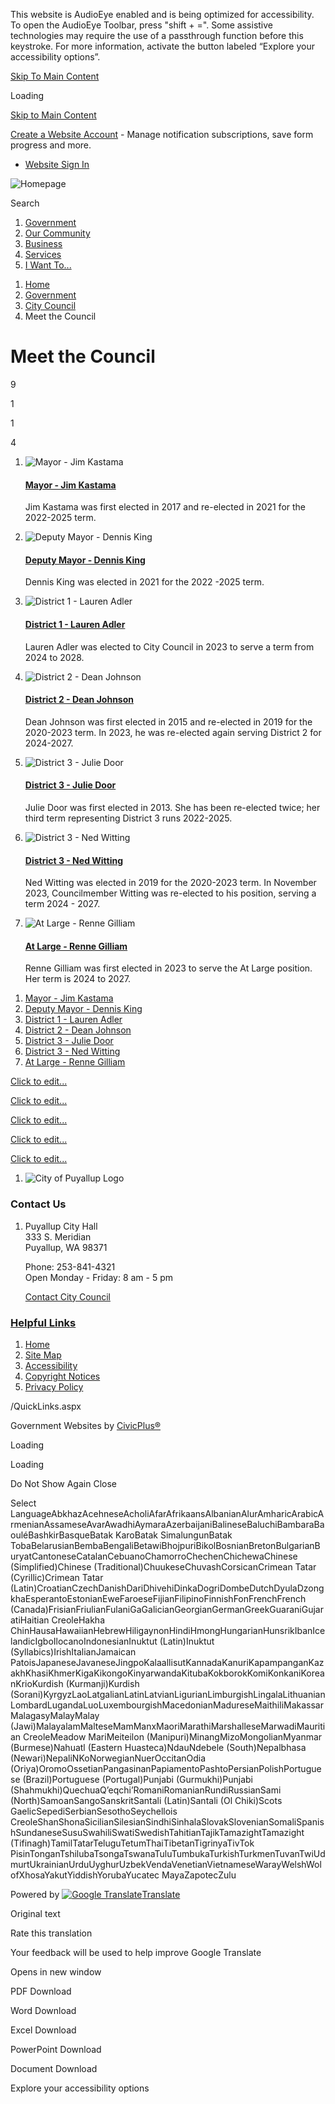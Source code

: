 This website is AudioEye enabled and is being optimized for accessibility. To open the AudioEye Toolbar, press "shift + =". Some assistive technologies may require the use of a passthrough function before this keystroke. For more information, activate the button labeled “Explore your accessibility options”.

[Skip To Main Content](https://www.cityofpuyallup.org/633/Meet-the-Council/)

Loading

[Skip to Main Content](https://www.cityofpuyallup.org/633/Meet-the-Council/)

[Create a Website Account](https://www.cityofpuyallup.org/MyAccount/ProfileCreate) - Manage notification subscriptions, save form progress and more.   

- [Website Sign In](https://www.cityofpuyallup.org/MyAccount)

![Homepage](https://www.cityofpuyallup.org/ImageRepository/Document?documentID=15313)

Search

1. [Government](https://www.cityofpuyallup.org/27/Government)
2. [Our Community](https://www.cityofpuyallup.org/31/Our-Community)
3. [Business](https://www.cityofpuyallup.org/35/Business)
4. [Services](https://www.cityofpuyallup.org/101/Services)
5. [I Want To...](https://www.cityofpuyallup.org/9/I-Want-To)

<!--THE END-->

1. [Home](https://www.cityofpuyallup.org)
2. [Government](https://www.cityofpuyallup.org/27/Government)
3. [City Council](https://www.cityofpuyallup.org/631/City-Council)
4. Meet the Council

# Meet the Council

9

1

1

4

1. ![Mayor - Jim Kastama](https://www.cityofpuyallup.org/ImageRepository/Document?documentID=6696&thumbnailSize=2)
   
   #### [Mayor - Jim Kastama](https://www.cityofpuyallup.org/634/Mayor---Jim-Kastama)
   
   Jim Kastama was first elected in 2017 and re-elected in 2021 for the 2022-2025 term.
2. ![Deputy Mayor - Dennis King](https://www.cityofpuyallup.org/ImageRepository/Document?documentID=15186&thumbnailSize=2)
   
   #### [Deputy Mayor - Dennis King](https://www.cityofpuyallup.org/638/Deputy-Mayor---Dennis-King)
   
   Dennis King was elected in 2021 for the 2022 -2025 term.
3. ![District 1 - Lauren Adler](https://www.cityofpuyallup.org/ImageRepository/Document?documentID=18385&thumbnailSize=2)
   
   #### [District 1 - Lauren Adler](https://www.cityofpuyallup.org/635/District-1---Lauren-Adler)
   
   Lauren Adler was elected to City Council in 2023 to serve a term from 2024 to 2028.
4. ![District 2 - Dean Johnson](https://www.cityofpuyallup.org/ImageRepository/Document?documentID=1820&thumbnailSize=2)
   
   #### [District 2 - Dean Johnson](https://www.cityofpuyallup.org/671/District-2---Dean-Johnson)
   
   Dean Johnson was first elected in 2015 and re-elected in 2019 for the 2020-2023 term. In 2023, he was re-elected again serving District 2 for 2024-2027.
5. ![District 3 - Julie Door](https://www.cityofpuyallup.org/ImageRepository/Document?documentID=1822&thumbnailSize=2)
   
   #### [District 3 - Julie Door](https://www.cityofpuyallup.org/666/District-3---Julie-Door)
   
   Julie Door was first elected in 2013. She has been re-elected twice; her third term representing District 3 runs 2022-2025.
6. ![District 3 - Ned Witting](https://www.cityofpuyallup.org/ImageRepository/Document?documentID=11489&thumbnailSize=2)
   
   #### [District 3 - Ned Witting](https://www.cityofpuyallup.org/669/District-3---Ned-Witting)
   
   Ned Witting was elected in 2019 for the 2020-2023 term. In November 2023, Councilmember Witting was re-elected to his position, serving a term 2024 - 2027.
7. ![At Large - Renne Gilliam](https://www.cityofpuyallup.org/ImageRepository/Document?documentID=18386&thumbnailSize=2)
   
   #### [At Large - Renne Gilliam](https://www.cityofpuyallup.org/665/At-Large---Renne-Gilliam)
   
   Renne Gilliam was first elected in 2023 to serve the At Large position. Her term is 2024 to 2027.

<!--THE END-->

1. [Mayor - Jim Kastama](https://www.cityofpuyallup.org/634/Mayor---Jim-Kastama)
2. [Deputy Mayor - Dennis King](https://www.cityofpuyallup.org/638/Deputy-Mayor---Dennis-King)
3. [District 1 - Lauren Adler](https://www.cityofpuyallup.org/635/District-1---Lauren-Adler)
4. [District 2 - Dean Johnson](https://www.cityofpuyallup.org/671/District-2---Dean-Johnson)
5. [District 3 - Julie Door](https://www.cityofpuyallup.org/666/District-3---Julie-Door)
6. [District 3 - Ned Witting](https://www.cityofpuyallup.org/669/District-3---Ned-Witting)
7. [At Large - Renne Gilliam](https://www.cityofpuyallup.org/665/At-Large---Renne-Gilliam)

[Click to edit...](https://www.cityofpuyallup.org)

[Click to edit...](https://www.facebook.com/PuyallupGov)

[Click to edit...](https://twitter.com/PuyallupGov)

[Click to edit...](https://www.instagram.com/puyallupgov)

[Click to edit...](https://www.youtube.com/channel/UCWyCf7gRu9EdyGcptKeYd_Q)

1. ![City of Puyallup Logo](https://www.cityofpuyallup.org/ImageRepository/Document?documentId=15330)

### Contact Us

1. Puyallup City Hall  
   333 S. Meridian  
   Puyallup, WA 98371
   
   Phone: 253-841-4321  
   Open Monday - Friday: 8 am - 5 pm
   
   [Contact City Council](https://www.cityofpuyallup.org/633/Meet-the-Council)

### [Helpful Links](https://www.cityofpuyallup.org/QuickLinks.aspx?CID=153)

1. [Home](https://www.cityofpuyallup.org)
2. [Site Map](https://www.cityofpuyallup.org/sitemap)
3. [Accessibility](https://www.cityofpuyallup.org/accessibility)
4. [Copyright Notices](https://www.cityofpuyallup.org/site/copyright)
5. [Privacy Policy](https://www.cityofpuyallup.org/privacy)

/QuickLinks.aspx

Government Websites by [CivicPlus®](https://connect.civicplus.com/referral)

Loading

Loading

Do Not Show Again Close

Select LanguageAbkhazAcehneseAcholiAfarAfrikaansAlbanianAlurAmharicArabicArmenianAssameseAvarAwadhiAymaraAzerbaijaniBalineseBaluchiBambaraBaouléBashkirBasqueBatak KaroBatak SimalungunBatak TobaBelarusianBembaBengaliBetawiBhojpuriBikolBosnianBretonBulgarianBuryatCantoneseCatalanCebuanoChamorroChechenChichewaChinese (Simplified)Chinese (Traditional)ChuukeseChuvashCorsicanCrimean Tatar (Cyrillic)Crimean Tatar (Latin)CroatianCzechDanishDariDhivehiDinkaDogriDombeDutchDyulaDzongkhaEsperantoEstonianEweFaroeseFijianFilipinoFinnishFonFrenchFrench (Canada)FrisianFriulianFulaniGaGalicianGeorgianGermanGreekGuaraniGujaratiHaitian CreoleHakha ChinHausaHawaiianHebrewHiligaynonHindiHmongHungarianHunsrikIbanIcelandicIgboIlocanoIndonesianInuktut (Latin)Inuktut (Syllabics)IrishItalianJamaican PatoisJapaneseJavaneseJingpoKalaallisutKannadaKanuriKapampanganKazakhKhasiKhmerKigaKikongoKinyarwandaKitubaKokborokKomiKonkaniKoreanKrioKurdish (Kurmanji)Kurdish (Sorani)KyrgyzLaoLatgalianLatinLatvianLigurianLimburgishLingalaLithuanianLombardLugandaLuoLuxembourgishMacedonianMadureseMaithiliMakassarMalagasyMalayMalay (Jawi)MalayalamMalteseMamManxMaoriMarathiMarshalleseMarwadiMauritian CreoleMeadow MariMeiteilon (Manipuri)MinangMizoMongolianMyanmar (Burmese)Nahuatl (Eastern Huasteca)NdauNdebele (South)Nepalbhasa (Newari)NepaliNKoNorwegianNuerOccitanOdia (Oriya)OromoOssetianPangasinanPapiamentoPashtoPersianPolishPortuguese (Brazil)Portuguese (Portugal)Punjabi (Gurmukhi)Punjabi (Shahmukhi)QuechuaQʼeqchiʼRomaniRomanianRundiRussianSami (North)SamoanSangoSanskritSantali (Latin)Santali (Ol Chiki)Scots GaelicSepediSerbianSesothoSeychellois CreoleShanShonaSicilianSilesianSindhiSinhalaSlovakSlovenianSomaliSpanishSundaneseSusuSwahiliSwatiSwedishTahitianTajikTamazightTamazight (Tifinagh)TamilTatarTeluguTetumThaiTibetanTigrinyaTivTok PisinTonganTshilubaTsongaTswanaTuluTumbukaTurkishTurkmenTuvanTwiUdmurtUkrainianUrduUyghurUzbekVendaVenetianVietnameseWarayWelshWolofXhosaYakutYiddishYorubaYucatec MayaZapotecZulu

Powered by [![Google Translate](https://www.gstatic.com/images/branding/googlelogo/1x/googlelogo_color_42x16dp.png)Translate](https://translate.google.com)

Original text

Rate this translation

Your feedback will be used to help improve Google Translate

Opens in new window

PDF Download

Word Download

Excel Download

PowerPoint Download

Document Download

Explore your accessibility options